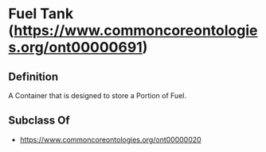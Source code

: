 # Fuel Tank (https://www.commoncoreontologies.org/ont00000691)

## Definition
A Container that is designed to store a Portion of Fuel.

## Subclass Of
- https://www.commoncoreontologies.org/ont00000020

